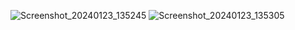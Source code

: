 ![Screenshot_20240123_135245](https://github.com/RomSerov/StockMarket/assets/57623004/7cfddd64-9017-4912-ae8d-d5f86887509e)
![Screenshot_20240123_135305](https://github.com/RomSerov/StockMarket/assets/57623004/a8b61fc8-5da9-4327-ae99-b966d805d43d)

